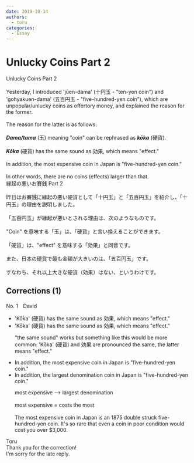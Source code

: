 ```yaml
---
date: 2019-10-14
authors:
  - toru
categories:
  - Essay
---
```


<h1 id="subject_show">Unlucky Coins Part 2</h1>
<div class="date" hidden>Oct 14, 2019 22:29</div>
<div id="post"><div id="body_show_ori">
Unlucky Coins Part 2<br/><br/>Yesterday, I introduced 'jūen-dama' (十円玉 - "ten-yen coin") and 'gohyakuen-dama' (五百円玉 - "five-hundred-yen coin"), which are unpopular/unlucky coins as offertory money, and explained the reason for the former.<br/><br/>The reason for the latter is as follows:<br/><br/><strong><em>Dama/tama</em></strong> (玉) meaning "coin" can be rephrased as <strong><em>kōka</em></strong> (硬貨).<br/><br/><strong><em>Kōka</em></strong> (硬貨) has the same sound as 効果, which means "effect."<br/><br/>In addition, the most expensive coin in Japan is "five-hundred-yen coin."<br/><br/>In other words, there are no coins (effects) larger than that.
</div></div>

<!-- more -->

<div id="post_ja"><div id="body_show_mo">
縁起の悪いお賽銭 Part 2<br/><br/>昨日はお賽銭に縁起の悪い硬貨として「十円玉」と「五百円玉」を紹介し、「十円玉」の理由を説明しました。<br/><br/>「五百円玉」が縁起が悪いとされる理由は、次のようなものです。<br/><br/>"Coin" を意味する「玉」は、「硬貨」と言い換えることができます。<br/><br/>「硬貨」は、"effect" を意味する「効果」と同音です。<br/><br/>また、日本の硬貨で最も金額が大きいのは、「五百円玉」です。<br/><br/>すなわち、それ以上大きな硬貨（効果）はない、というわけです。
</div></div>

## Corrections (1)
<div id="block"><div class="first_name"> No. 1　<span class="just_name">David</span></div><div id="block2">
<ul class="correction_field">
<li class="incorrect">'Kōka' (硬貨) has the same sound as 効果, which means "effect."</li>
<li class="corrected correct">
'Kōka' (硬貨) has the same sound as 効果, which means "effect."
<p class="correction_comment">"the same sound" works but something like this would be more common: 'Kōka' (硬貨) and  効果 are pronounced the same, the latter means "effect."</p>
</li>
</ul>
<ul class="correction_field">
<li class="incorrect">In addition, the most expensive coin in Japan is "five-hundred-yen coin."</li>
<li class="corrected correct">
In addition, the largest denomination coin in Japan is "five-hundred-yen coin."
<p class="correction_comment">most expensive --&gt; largest denomination  <br/><br/>most expensive  = costs the most<br/><br/>The most expensive coin in Japan is an 1875 double struck five-hundred-yen coin. It's so rare that even a coin in poor condition would cost you over $3,000.</p>
</li>
</ul>
</div><div class="name"><span class="just_name">Toru</span><br>
Thank you for the correction!<br/>I'm sorry for the late reply.
</div>
</div>
